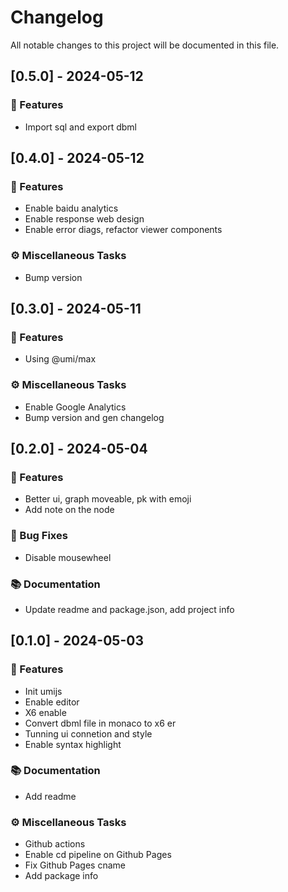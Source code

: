 # Changelog

All notable changes to this project will be documented in this file.

## [0.5.0] - 2024-05-12

### 🚀 Features

- Import sql and export dbml

## [0.4.0] - 2024-05-12

### 🚀 Features

- Enable baidu analytics
- Enable response web design
- Enable error diags, refactor viewer components

### ⚙️ Miscellaneous Tasks

- Bump version

## [0.3.0] - 2024-05-11

### 🚀 Features

- Using @umi/max

### ⚙️ Miscellaneous Tasks

- Enable Google Analytics
- Bump version and gen changelog

## [0.2.0] - 2024-05-04

### 🚀 Features

- Better ui, graph moveable, pk with emoji
- Add note on the node

### 🐛 Bug Fixes

- Disable mousewheel

### 📚 Documentation

- Update readme and package.json, add project info

## [0.1.0] - 2024-05-03

### 🚀 Features

- Init umijs
- Enable editor
- X6 enable
- Convert dbml file in monaco to x6 er
- Tunning ui connetion and style
- Enable syntax highlight

### 📚 Documentation

- Add readme

### ⚙️ Miscellaneous Tasks

- Github actions
- Enable cd pipeline on Github Pages
- Fix Github Pages cname
- Add package info

<!-- generated by git-cliff -->
